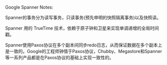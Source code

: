 Google Spanner Notes:

Spanner的事务分为读写事务，只读事务(预先申明的快照隔离事务)以及快照读。

Spanner 用的 TrueTime 技术，依赖于原子钟和卫星来实现单调递增的全局时间戳。

Spanner使用Paxos协议在多个副本间同步redo日志，从而保证数据在多个副本上是一致的。Google的工程师钟情于Paxos协议，Chubby、Megastore和Spanner等一系列产品都是在Paxos协议的基础上实现一致性的。




